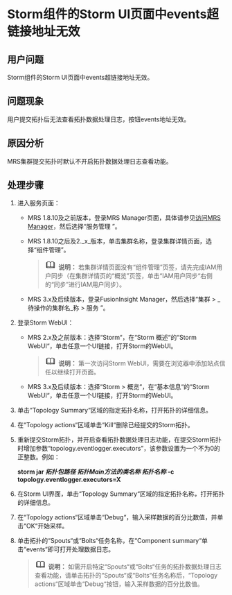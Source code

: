 # Storm组件的Storm UI页面中events超链接地址无效<a name="mrs_03_0034"></a>

## 用户问题<a name="section18305143583116"></a>

Storm组件的Storm UI页面中events超链接地址无效。

## 问题现象<a name="section117424454313"></a>

用户提交拓扑后无法查看拓扑数据处理日志，按钮events地址无效。

## 原因分析<a name="section1237061220324"></a>

MRS集群提交拓扑时默认不开启拓扑数据处理日志查看功能。

## 处理步骤<a name="section1910962617165"></a>

1.  进入服务页面：
    -   MRS 1.8.10及之前版本，登录MRS Manager页面，具体请参见[访问MRS Manager](https://support.huaweicloud.com/usermanual-mrs/mrs_01_0102.html)，然后选择“服务管理 ”。
    -   MRS 1.8.10之后及2._x_版本，单击集群名称，登录集群详情页面，选择“组件管理”。

        >![](public_sys-resources/icon-note.gif) **说明：** 
        >若集群详情页面没有“组件管理”页签，请先完成IAM用户同步（在集群详情页的“概览”页签，单击“IAM用户同步“右侧的“同步”进行IAM用户同步）。

    -   MRS 3.x及后续版本，登录FusionInsight Manager，然后选择“集群 \>  _待操作的集群名_称 \> 服务 ”。

2.  登录Storm WebUI：
    -   MRS 2.x及之前版本：选择“Storm“，在“Storm 概述“的“Storm WebUI“，单击任意一个UI链接，打开Storm的WebUI。

        >![](public_sys-resources/icon-note.gif) **说明：** 
        >第一次访问Storm WebUI，需要在浏览器中添加站点信任以继续打开页面。

    -   MRS 3.x及后续版本：选择“Storm  \>   概览“，在“基本信息“的“Storm WebUI“，单击任意一个UI链接，打开Storm的WebUI。

3.  单击“Topology Summary“区域的指定拓扑名称，打开拓扑的详细信息。
4.  在“Topology actions“区域单击“Kill“删除已经提交的Storm拓扑。
5.  重新提交Storm拓扑，并开启查看拓扑数据处理日志功能，在提交Storm拓扑时增加参数“topology.eventlogger.executors”，该参数设置为一个不为0的正整数。例如：

    **storm jar  _拓扑包路径 拓扑Main方法的类名称 拓扑名称_  -c topology.eventlogger.executors=X**

6.  在Storm UI界面，单击“Topology Summary“区域的指定拓扑名称，打开拓扑的详细信息。
7.  在“Topology actions“区域单击“Debug“，输入采样数据的百分比数值，并单击“OK“开始采样。
8.  单击拓扑的“Spouts“或“Bolts“任务名称，在“Component summary“单击“events“即可打开处理数据日志。

    >![](public_sys-resources/icon-note.gif) **说明：** 
    >如需开启特定“Spouts“或“Bolts“任务的拓扑数据处理日志查看功能，请单击拓扑的“Spouts“或“Bolts“任务名称后，“Topology actions“区域单击“Debug“按钮，输入采样数据的百分比数值。


